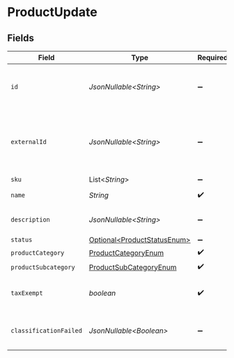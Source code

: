 # ProductUpdate


## Fields

| Field                                                                                 | Type                                                                                  | Required                                                                              | Description                                                                           |
| ------------------------------------------------------------------------------------- | ------------------------------------------------------------------------------------- | ------------------------------------------------------------------------------------- | ------------------------------------------------------------------------------------- |
| `id`                                                                                  | *JsonNullable\<String>*                                                               | :heavy_minus_sign:                                                                    | The unique identifier of the product to be updated.                                   |
| `externalId`                                                                          | *JsonNullable\<String>*                                                               | :heavy_minus_sign:                                                                    | External identifier provided for the product,<br/>        typically by the source system. |
| `sku`                                                                                 | List\<*String*>                                                                       | :heavy_minus_sign:                                                                    | N/A                                                                                   |
| `name`                                                                                | *String*                                                                              | :heavy_check_mark:                                                                    | Name of the product.                                                                  |
| `description`                                                                         | *JsonNullable\<String>*                                                               | :heavy_minus_sign:                                                                    | Description of the product.                                                           |
| `status`                                                                              | [Optional\<ProductStatusEnum>](../../models/components/ProductStatusEnum.md)          | :heavy_minus_sign:                                                                    | N/A                                                                                   |
| `productCategory`                                                                     | [ProductCategoryEnum](../../models/components/ProductCategoryEnum.md)                 | :heavy_check_mark:                                                                    | N/A                                                                                   |
| `productSubcategory`                                                                  | [ProductSubCategoryEnum](../../models/components/ProductSubCategoryEnum.md)           | :heavy_check_mark:                                                                    | N/A                                                                                   |
| `taxExempt`                                                                           | *boolean*                                                                             | :heavy_check_mark:                                                                    | Indicates whether the product is tax-exempt.                                          |
| `classificationFailed`                                                                | *JsonNullable\<Boolean>*                                                              | :heavy_minus_sign:                                                                    | Indicates if the product classification failed.                                       |